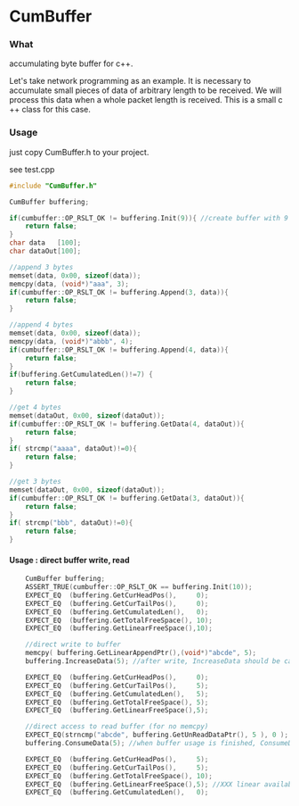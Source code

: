 # CumBuffer #

### What ###

accumulating byte buffer for c++. 

Let's take network programming as an example.
It is necessary to accumulate small pieces of data of arbitrary length to be received. We will process this data when a whole packet length is received. This is a small c ++ class for this case.

### Usage ###
just copy CumBuffer.h to your project.

see test.cpp
```cpp
#include "CumBuffer.h"

CumBuffer buffering;

if(cumbuffer::OP_RSLT_OK != buffering.Init(9)){ //create buffer with 9 bytes
    return false; 
} 
char data   [100];
char dataOut[100];

//append 3 bytes 
memset(data, 0x00, sizeof(data));
memcpy(data, (void*)"aaa", 3);
if(cumbuffer::OP_RSLT_OK != buffering.Append(3, data)){
    return false;
}

//append 4 bytes
memset(data, 0x00, sizeof(data));
memcpy(data, (void*)"abbb", 4);
if(cumbuffer::OP_RSLT_OK != buffering.Append(4, data)){
    return false;
}
if(buffering.GetCumulatedLen()!=7) {
    return false;
}

//get 4 bytes
memset(dataOut, 0x00, sizeof(dataOut));
if(cumbuffer::OP_RSLT_OK != buffering.GetData(4, dataOut)){
    return false;
}
if( strcmp("aaaa", dataOut)!=0){
    return false;
}

//get 3 bytes
memset(dataOut, 0x00, sizeof(dataOut));
if(cumbuffer::OP_RSLT_OK != buffering.GetData(3, dataOut)){
    return false;
}
if( strcmp("bbb", dataOut)!=0){
    return false;
}
```
#### Usage : direct buffer write, read ###

```cpp
    CumBuffer buffering;
    ASSERT_TRUE(cumbuffer::OP_RSLT_OK == buffering.Init(10)); 
    EXPECT_EQ  (buffering.GetCurHeadPos(),     0);
    EXPECT_EQ  (buffering.GetCurTailPos(),     0);
    EXPECT_EQ  (buffering.GetCumulatedLen(),   0);
    EXPECT_EQ  (buffering.GetTotalFreeSpace(), 10);
    EXPECT_EQ  (buffering.GetLinearFreeSpace(),10);

    //direct write to buffer
    memcpy( buffering.GetLinearAppendPtr(),(void*)"abcde", 5);
    buffering.IncreaseData(5); //after write, IncreaseData should be called

    EXPECT_EQ  (buffering.GetCurHeadPos(),     0);
    EXPECT_EQ  (buffering.GetCurTailPos(),     5);
    EXPECT_EQ  (buffering.GetCumulatedLen(),   5);
    EXPECT_EQ  (buffering.GetTotalFreeSpace(), 5);
    EXPECT_EQ  (buffering.GetLinearFreeSpace(),5);

    //direct access to read buffer (for no memcpy)
    EXPECT_EQ(strncmp("abcde", buffering.GetUnReadDataPtr(), 5 ), 0 ); 
    buffering.ConsumeData(5); //when buffer usage is finished, ConsumeData should be called

    EXPECT_EQ  (buffering.GetCurHeadPos(),     5);
    EXPECT_EQ  (buffering.GetCurTailPos(),     5);
    EXPECT_EQ  (buffering.GetTotalFreeSpace(), 10);
    EXPECT_EQ  (buffering.GetLinearFreeSpace(),5); //XXX linear available space !
    EXPECT_EQ  (buffering.GetCumulatedLen(),   0);
```

